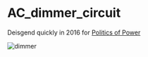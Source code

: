 # AC_dimmer_circuit

Deisgend quickly in 2016 for [Politics of Power](http://www.dattasaurabh.com/Politics-of-Power)

![dimmer](https://github.com/dattasaurabh82/AC_dimmer_circuit/assets/4619862/fbe06d5f-78b5-4db3-aea8-533f2ac3be3d)
